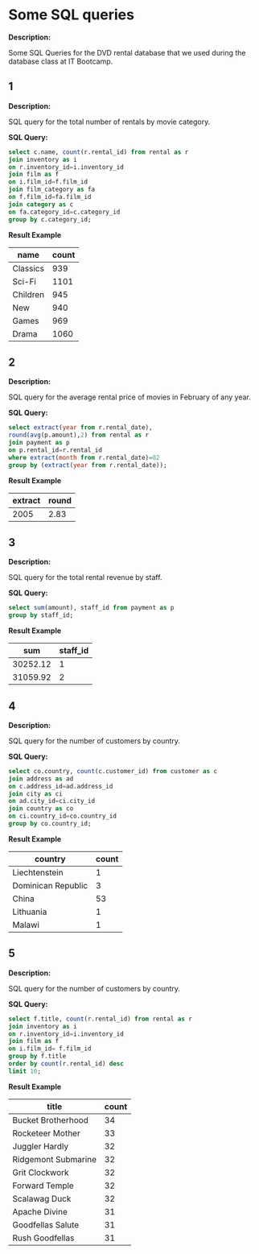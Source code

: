 # Some SQL queries

**Description:**

Some SQL Queries for the DVD rental database that we used during the database class at IT Bootcamp.

## 1

**Description:**

SQL query for the total number of rentals by movie category.

**SQL Query:**

```sql
select c.name, count(r.rental_id) from rental as r
join inventory as i
on r.inventory_id=i.inventory_id
join film as f
on i.film_id=f.film_id
join film_category as fa
on f.film_id=fa.film_id
join category as c
on fa.category_id=c.category_id
group by c.category_id;
  ```

**Result Example**

| name     | count|
|----------|-------|
| Classics |	939  |
| Sci-Fi   |	1101|
|Children  |	945|
|New       |	940|
|Games     |	969|
|Drama     |	1060|

## 2

**Description:**

SQL query for the average rental price of movies in February of any year.

**SQL Query:**

```sql
select extract(year from r.rental_date), 
round(avg(p.amount),2) from rental as r
join payment as p
on p.rental_id=r.rental_id
where extract(month from r.rental_date)=02
group by (extract(year from r.rental_date));
  ```

**Result Example**

| extract   | round|
|----------|------|
| 2005     |	2.83 |


## 3

**Description:**

SQL query for the total rental revenue by staff.

**SQL Query:**

```sql
select sum(amount), staff_id from payment as p
group by staff_id;
  ```

**Result Example**

| sum     | staff_id|
|-------- |---------|
|30252.12 | 	1     | 
|31059.92	| 2       |  



## 4

**Description:**

SQL query for the number of customers by country.

**SQL Query:**

```sql
select co.country, count(c.customer_id) from customer as c
join address as ad
on c.address_id=ad.address_id
join city as ci
on ad.city_id=ci.city_id
join country as co
on ci.country_id=co.country_id
group by co.country_id;
  ```

**Result Example**

| country   | count|
|-------- |---------|
|Liechtenstein|	1   |
| Dominican Republic |	3|
| China |	53|
| Lithuania|	1|
| Malawi |	1|

## 5

**Description:**

SQL query for the number of customers by country.

**SQL Query:**

```sql
select f.title, count(r.rental_id) from rental as r
join inventory as i
on r.inventory_id=i.inventory_id
join film as f
on i.film_id= f.film_id
group by f.title 
order by count(r.rental_id) desc
limit 10;
  ```

**Result Example**

| title   | count|
|-------- |---------|
|Bucket Brotherhood|	34|
|Rocketeer Mother|	33 |
|Juggler Hardly|	32 |
|Ridgemont Submarine|	32 |
|Grit Clockwork|	32 |
|Forward Temple|	32 |
|Scalawag Duck|	32 |
|Apache Divine|	31 |
|Goodfellas Salute|	31 |
|Rush Goodfellas|	31 |
